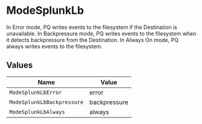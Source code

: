 # ModeSplunkLb

In Error mode, PQ writes events to the filesystem if the Destination is unavailable. In Backpressure mode, PQ writes events to the filesystem when it detects backpressure from the Destination. In Always On mode, PQ always writes events to the filesystem.


## Values

| Name                       | Value                      |
| -------------------------- | -------------------------- |
| `ModeSplunkLbError`        | error                      |
| `ModeSplunkLbBackpressure` | backpressure               |
| `ModeSplunkLbAlways`       | always                     |